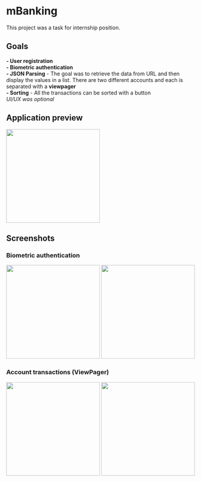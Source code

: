 # mBanking
This project was a task for internship position.

## Goals
**- User registration**  
**- Biometric authentication**  
**- JSON Parsing** - The goal was to retrieve the data from URL and then display the values in a list. There are two different accounts and each is separated with a **viewpager**  
**- Sorting** - All the transactions can be sorted with a button  
*UI/UX was optional*

## Application preview
<img src="https://media4.giphy.com/media/OqMQusKQnKn91oNJKK/giphy.gif?cid=790b761195226f27fefe85539639a6e8f4ba8dcb083423f7&rid=giphy.gif" width="250">

## Screenshots
### Biometric authentication
<img src="https://i.ibb.co/sbMzBHh/IMG-20220927-205510.jpg" width="250">
<img src="https://i.ibb.co/vPxN7Cc/IMG-20220927-205448.jpg" width="250">

### Account transactions (ViewPager)
<img src="https://i.ibb.co/vcJFByp/IMG-20220927-205429.jpg" width="250">
<img src="https://i.ibb.co/P94gh1r/IMG-20220927-205358.jpg" width="250">

